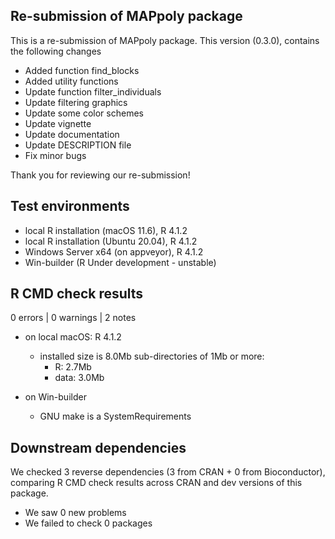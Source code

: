 ## Re-submission of MAPpoly package

This is a re-submission of MAPpoly package. This version (0.3.0), contains the following changes

  - Added function find_blocks
  - Added utility functions
  - Update function filter_individuals
  - Update filtering graphics
  - Update some color schemes
  - Update vignette
  - Update documentation 
  - Update DESCRIPTION file
  - Fix minor bugs 

Thank you for reviewing our re-submission!

## Test environments
* local R installation (macOS 11.6), R 4.1.2
* local R installation (Ubuntu 20.04), R 4.1.2
* Windows Server x64 (on appveyor), R 4.1.2
* Win-builder (R Under development - unstable)

## R CMD check results 

0 errors | 0 warnings | 2 notes

 - on local macOS: R 4.1.2
   * installed size is 8.0Mb
     sub-directories of 1Mb or more:
       * R:      2.7Mb
       * data:   3.0Mb
       
 - on Win-builder    
   * GNU make is a SystemRequirements
   
## Downstream dependencies

We checked 3 reverse dependencies (3 from CRAN + 0 from Bioconductor), comparing R CMD check results across CRAN and dev versions of this package.

 * We saw 0 new problems
 * We failed to check 0 packages
